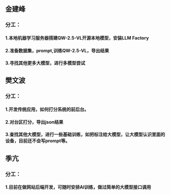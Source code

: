 

## 金建峰
### 分工：
#### 1.本地机器学习服务器搭建QW-2.5-VL开源本地模型，安装LLM Factory
#### 2.准备数据集，prompt,训练QW-2.5-VL，导出结果
#### 3.寻找其他更多大模型，进行多模型尝试

## 樊文波
### 分工：
#### 1.开发传统应用，如何打分系统的前后台。
#### 2.对台区打分，导出json结果
#### 3.查找其他大模型，进行一些基础训练，如把标注给大模型，让大模型认识里面的设备，目前还不会写prompt等。

## 季亢
### 分工：
#### 1.目前在做网站后端开发，可随时安排AI训练，做过简单的大模型接口调用
